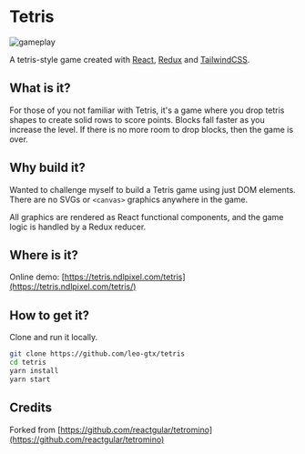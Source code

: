 # Tetris

![gameplay](media/tetromino-sample.gif)

A tetris-style game created with [React](https://reactjs.org/), [Redux](https://react-redux.js.org/) and [TailwindCSS](https://tailwindcss.com/).

## What is it?

For those of you not familiar with Tetris, it's a game where you drop tetris shapes to create solid rows to score points. Blocks
fall faster as you increase the level. If there is no more room to drop blocks, then the game is over.

## Why build it?

Wanted to challenge myself to build a Tetris game using just DOM elements.
There are no SVGs or `<canvas>` graphics anywhere in the game.

All graphics are rendered as React functional components, and the game logic is handled by a Redux reducer.

## Where is it?

Online demo: [https://tetris.ndlpixel.com/tetris](https://tetris.ndlpixel.com/tetris/)

## How to get it?

Clone and run it locally.

```bash
git clone https://github.com/leo-gtx/tetris
cd tetris
yarn install
yarn start
```
## Credits
Forked from [https://github.com/reactgular/tetromino](https://github.com/reactgular/tetromino)
